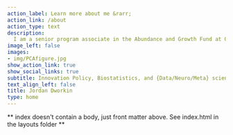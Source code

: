 ```yaml
---
action_label: Learn more about me &rarr;
action_link: /about
action_type: text
description: 
  I am a senior program associate in the Abundance and Growth Fund at Open Philanthropy, where I lead our grantmaking on Innovation Policy. In this role, and in general, I work to identify and support efforts to accelerate scientific progress through experimentation with the institutions, incentives, and processes of science. If you share those goals (or if you don't), I'd love to connect.
image_left: false
images:
- img/PCAfigure.jpg
show_action_link: true
show_social_links: true
subtitle: Innovation Policy, Biostatistics, and {Data/Neuro/Meta} science.
text_align_left: false
title: Jordan Dworkin
type: home
---
```


** index doesn't contain a body, just front matter above.
See index.html in the layouts folder **

